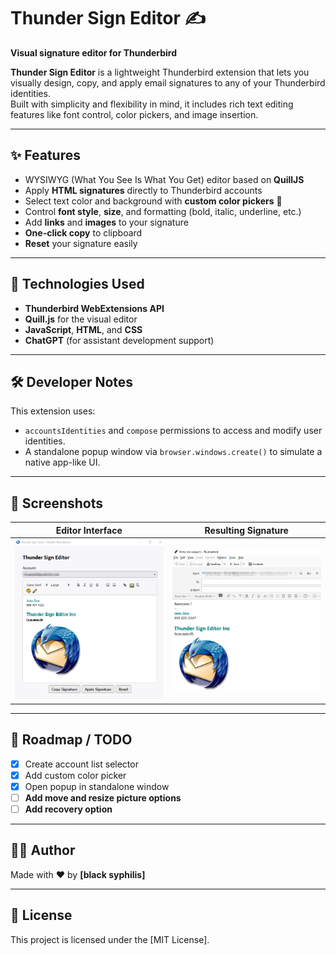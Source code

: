 # Thunder Sign Editor ✍️  
**Visual signature editor for Thunderbird**

**Thunder Sign Editor** is a lightweight Thunderbird extension that lets you visually design, copy, and apply email signatures to any of your Thunderbird identities.  
Built with simplicity and flexibility in mind, it includes rich text editing features like font control, color pickers, and image insertion.

---

## ✨ Features

- WYSIWYG (What You See Is What You Get) editor based on **QuillJS**
- Apply **HTML signatures** directly to Thunderbird accounts
- Select text color and background with **custom color pickers** 🎨
- Control **font style**, **size**, and formatting (bold, italic, underline, etc.)
- Add **links** and **images** to your signature
- **One-click copy** to clipboard
- **Reset** your signature easily

---

## 🧰 Technologies Used

- **Thunderbird WebExtensions API**
- **Quill.js** for the visual editor
- **JavaScript**, **HTML**, and **CSS**
- **ChatGPT** (for assistant development support)

---

## 🛠️ Developer Notes

This extension uses:

- `accountsIdentities` and `compose` permissions to access and modify user identities.
- A standalone popup window via `browser.windows.create()` to simulate a native app-like UI.

---

## 📸 Screenshots

| Editor Interface | Resulting Signature |
|------------------|---------------------|
| ![Editor](screenshots/editor.png) | ![Signature](screenshots/result.png) |

---

## 🧭 Roadmap / TODO

- [x] Create account list selector
- [x] Add custom color picker
- [x] Open popup in standalone window
- [ ] **Add move and resize picture options**
- [ ] **Add recovery option**

---

## 👨‍💻 Author

Made with ❤️ by **[black syphilis]**

---

## 📄 License

This project is licensed under the [MIT License].

